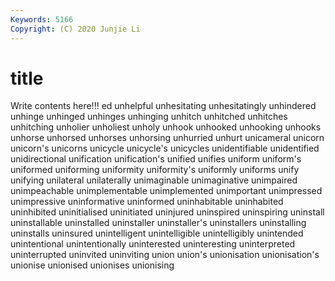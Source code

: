 ```yaml
---
Keywords: 5166
Copyright: (C) 2020 Junjie Li
---
```


# title

Write contents here!!!
ed 
unhelpful 
unhesitating 
unhesitatingly 
unhindered 
unhinge
unhinged 
unhinges 
unhinging 
unhitch 
unhitched 
unhitches 
unhitching 
unholier 
unholiest 
unholy
unhook 
unhooked 
unhooking 
unhooks 
unhorse 
unhorsed 
unhorses 
unhorsing 
unhurried 
unhurt
unicameral 
unicorn 
unicorn's 
unicorns 
unicycle 
unicycle's 
unicycles 
unidentifiable 
unidentified 
unidirectional
unification 
unification's 
unified 
unifies 
uniform 
uniform's 
uniformed 
uniforming 
uniformity 
uniformity's
uniformly 
uniforms 
unify 
unifying 
unilateral 
unilaterally 
unimaginable 
unimaginative 
unimpaired 
unimpeachable
unimplementable 
unimplemented 
unimportant 
unimpressed 
unimpressive 
uninformative 
uninformed 
uninhabitable 
uninhabited 
uninhibited
uninitialised 
uninitiated 
uninjured 
uninspired 
uninspiring 
uninstall 
uninstallable 
uninstalled 
uninstaller 
uninstaller's
uninstallers 
uninstalling 
uninstalls 
uninsured 
unintelligent 
unintelligible 
unintelligibly 
unintended 
unintentional 
unintentionally
uninterested 
uninteresting 
uninterpreted 
uninterrupted 
uninvited 
uninviting 
union 
union's 
unionisation 
unionisation's
unionise 
unionised 
unionises 
unionising 
